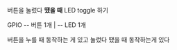 버튼을 눌렀다 **땠을 때** LED toggle 하기

GPIO -- 버튼 1개
     |
     -- LED 1개

버튼을 누를 때 동작하는 게 있고 눌렀다 땠을 때 동작하는게 있다

